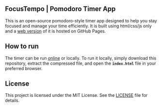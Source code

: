 ## FocusTempo | Pomodoro Timer App

This is an open-source pomodoro-style timer app designed to help you stay focused and manage your time efficiently. It is built using html/css/js only and a [web version](https://joao-lino.github.io/focustempo/) of it is hosted on GitHub Pages.   


## How to run

The timer can be run [online](https://joao-lino.github.io/focustempo/) or locally. To run it locally, simply download this repository, extract the compressed file, and open the **`index.html`** file in your preferred browser.

## License

This project is licensed under the MIT License. See the [LICENSE](./LICENSE) file for details.
